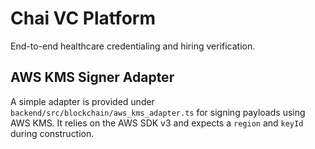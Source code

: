 # Chai VC Platform

End-to-end healthcare credentialing and hiring verification.

## AWS KMS Signer Adapter

A simple adapter is provided under `backend/src/blockchain/aws_kms_adapter.ts` for signing payloads using AWS KMS. It relies on the AWS SDK v3 and expects a `region` and `keyId` during construction.

